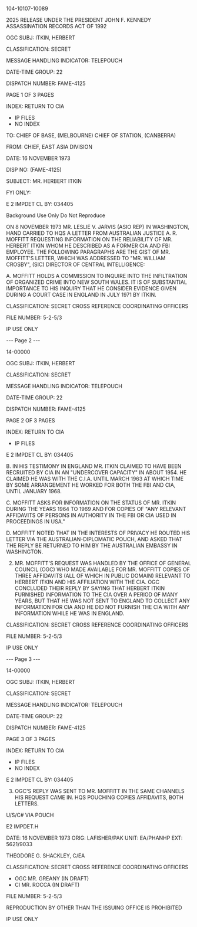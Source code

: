 104-10107-10089

2025 RELEASE UNDER THE PRESIDENT JOHN F. KENNEDY ASSASSINATION RECORDS ACT OF 1992

OGC SUBJ: ITKIN, HERBERT

CLASSIFICATION: SECRET

MESSAGE HANDLING INDICATOR: TELEPOUCH

DATE-TIME GROUP: 22

DISPATCH NUMBER: FAME-4125

PAGE 1 OF 3 PAGES

INDEX: RETURN TO CIA

* IP FILES
* NO INDEX

TO: CHIEF OF BASE, (MELBOURNE)
CHIEF OF STATION, (CANBERRA)

FROM: CHIEF, EAST ASIA DIVISION

DATE: 16 NOVEMBER 1973

DISP NO: (FAME-4125)

SUBJECT: MR. HERBERT ITKIN

FYI ONLY:

E 2 IMPDET
CL BY: 034405

Background Use Only
Do Not Reproduce

ON 8 NOVEMBER 1973 MR. LESLIE V. JARVIS (ASIO REP) IN WASHINGTON, HAND CARRIED TO HQS A LETTER FROM AUSTRALIAN JUSTICE A. R. MOFFITT REQUESTING INFORMATION ON THE RELIABILITY OF MR. HERBERT ITKIN WHOM HE DESCRIBED AS A FORMER CIA AND FBI EMPLOYEE. THE FOLLOWING PARAGRAPHS ARE THE GIST OF MR. MOFFITT'S LETTER, WHICH WAS ADDRESSED TO "MR. WILLIAM CROSBY", (SIC) DIRECTOR OF CENTRAL INTELLIGENCE:

A. MOFFITT HOLDS A COMMISSION TO INQUIRE INTO THE INFILTRATION OF ORGANIZED CRIME INTO NEW SOUTH WALES. IT IS OF SUBSTANTIAL IMPORTANCE TO HIS INQUIRY THAT HE CONSIDER EVIDENCE GIVEN DURING A COURT CASE IN ENGLAND IN JULY 1971 BY ITKIN.

CLASSIFICATION: SECRET
CROSS REFERENCE
COORDINATING OFFICERS

FILE NUMBER: 5-2-5/3

IP USE ONLY

--- Page 2 ---

14-00000

OGC SUBJ: ITKIN, HERBERT

CLASSIFICATION: SECRET

MESSAGE HANDLING INDICATOR: TELEPOUCH

DATE-TIME GROUP: 22

DISPATCH NUMBER: FAME-4125

PAGE 2 OF 3 PAGES

INDEX: RETURN TO CIA

* IP FILES

E 2 IMPDET
CL BY: 034405

B. IN HIS TESTIMONY IN ENGLAND MR. ITKIN CLAIMED TO HAVE BEEN RECRUITED BY CIA IN AN "UNDERCOVER CAPACITY" IN ABOUT 1954. HE CLAIMED HE WAS WITH THE C.I.A. UNTIL MARCH 1963 AT WHICH TIME BY SOME ARRANGEMENT HE WORKED FOR BOTH THE FBI AND CIA, UNTIL JANUARY 1968.

C. MOFFITT ASKS FOR INFORMATION ON THE STATUS OF MR. ITKIN DURING THE YEARS 1964 TO 1969 AND FOR COPIES OF "ANY RELEVANT AFFIDAVITS OF PERSONS IN AUTHORITY IN THE FBI OR CIA USED IN PROCEEDINGS IN USA."

D. MOFFITT NOTED THAT IN THE INTERESTS OF PRIVACY HE ROUTED HIS LETTER VIA THE AUSTRALIAN-DIPLOMATIC POUCH, AND ASKED THAT THE REPLY BE RETURNED TO HIM BY THE AUSTRALIAN EMBASSY IN WASHINGTON.

2. MR. MOFFITT'S REQUEST WAS HANDLED BY THE OFFICE OF GENERAL COUNCIL (OGC) WHO MADE AVAILABLE FOR MR. MOFFITT COPIES OF THREE AFFIDAVITS (ALL OF WHICH IN PUBLIC DOMAIN) RELEVANT TO HERBERT ITKIN AND HIS AFFILIATION WITH THE CIA. OGC CONCLUDED THEIR REPLY BY SAYING THAT HERBERT ITKIN FURNISHED INFORMATION TO THE CIA OVER A PERIOD OF MANY YEARS, BUT THAT HE WAS NOT SENT TO ENGLAND TO COLLECT ANY INFORMATION FOR CIA AND HE DID NOT FURNISH THE CIA WITH ANY INFORMATION WHILE HE WAS IN ENGLAND.

CLASSIFICATION: SECRET
CROSS REFERENCE
COORDINATING OFFICERS

FILE NUMBER: 5-2-5/3

IP USE ONLY

--- Page 3 ---

14-00000

OGC SUBJ: ITKIN, HERBERT

CLASSIFICATION: SECRET

MESSAGE HANDLING INDICATOR: TELEPOUCH

DATE-TIME GROUP: 22

DISPATCH NUMBER: FAME-4125

PAGE 3 OF 3 PAGES

INDEX: RETURN TO CIA

* IP FILES
* NO INDEX

E 2 IMPDET
CL BY: 034405

3. OGC'S REPLY WAS SENT TO MR. MOFFITT IN THE SAME CHANNELS HIS REQUEST CAME IN. HQS POUCHING COPIES AFFIDAVITS, BOTH LETTERS.

U/S/C# VIA POUCH

E2 IMPDET.H

DATE: 16 NOVEMBER 1973
ORIG: LAFISHER/PAK
UNIT: EA/PHANHP
EXT: 5621/9033

THEODORE G. SHACKLEY, C/EA

CLASSIFICATION: SECRET
CROSS REFERENCE
COORDINATING OFFICERS

* OGC MR. GREANY (IN DRAFT)
* CI MR. ROCCA (IN DRAFT)

FILE NUMBER: 5-2-5/3

REPRODUCTION BY OTHER THAN THE ISSUING OFFICE IS PROHIBITED

IP USE ONLY
